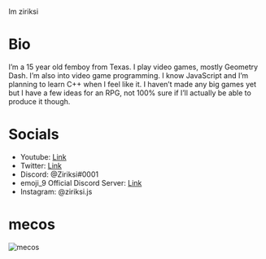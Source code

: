 # 


Im ziriksi

# Bio
I’m a 15 year old femboy from Texas. I play video games, mostly Geometry Dash. I’m also into video game programming. I know JavaScript and I’m planning to learn C++ when I feel like it. I haven’t made any big games yet but I have a few ideas for an RPG, not 100% sure if I’ll actually be able to produce it though. 

# Socials
- Youtube: [Link](https://youtube.com/ziriksi)
- Twitter: [Link](https://twitter.com/far__t)
- Discord: @Ziriksi#0001
- emoji_9 Official Discord Server: [Link](https://discord.gg/Nx6ErvNeQb)
- Instagram: @ziriksi.js

# mecos
![mecos](https://cdn.discordapp.com/attachments/812568192642711592/874192409964208148/image0.png)
